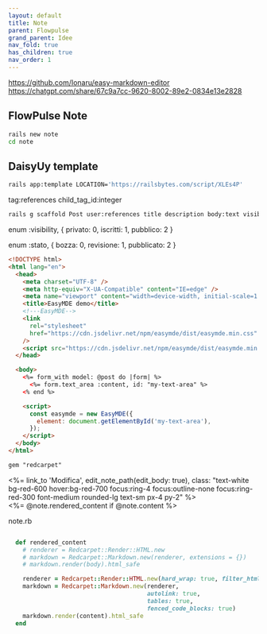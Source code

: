 ```yaml
---
layout: default
title: Note
parent: Flowpulse 
grand_parent: Idee
nav_fold: true
has_children: true
nav_order: 1
---
```


https://github.com/Ionaru/easy-markdown-editor
https://chatgpt.com/share/67c9a7cc-9620-8002-89e2-0834e13e2828
## FlowPulse Note

```sh
rails new note
cd note
```

## DaisyUy template


```sh
rails app:template LOCATION='https://railsbytes.com/script/XLEs4P'
```

tag:references child_tag_id:integer 
```sh
rails g scaffold Post user:references title description body:text visibility:integer data_pubblicazione:datetime stato:integer 
```
enum :visibility, { privato: 0, iscritti: 1, pubblico: 2 }

enum :stato, { bozza: 0, revisione: 1, pubblicato: 2 }

```html
<!DOCTYPE html>
<html lang="en">
  <head>
    <meta charset="UTF-8" />
    <meta http-equiv="X-UA-Compatible" content="IE=edge" />
    <meta name="viewport" content="width=device-width, initial-scale=1.0" />
    <title>EasyMDE demo</title>
    <!---EasyMDE-->
    <link
      rel="stylesheet"
      href="https://cdn.jsdelivr.net/npm/easymde/dist/easymde.min.css"
    />
    <script src="https://cdn.jsdelivr.net/npm/easymde/dist/easymde.min.js"></script>
  </head>

  <body>
    <%= form_with model: @post do |form| %>
      <%= form.text_area :content, id: "my-text-area" %>
    <% end %>

    <script>
      const easymde = new EasyMDE({
        element: document.getElementById('my-text-area'),
      });
    </script>
  </body>
</html>
```

```html
gem "redcarpet"

```

  <article class="prose lg:prose-lg mx-auto my-8 p-6 bg-white rounded-lg shadow">
    <%= link_to 'Modifica', edit_note_path(edit_body: true), class: "text-white bg-red-600 hover:bg-red-700 focus:ring-4 focus:outline-none focus:ring-red-300 font-medium rounded-lg text-sm px-4 py-2" %>
    <div>
      <%= @note.rendered_content  if  @note.content %>
    </div>
  </article>




note.rb
```rb

  def rendered_content
    # renderer = Redcarpet::Render::HTML.new
    # markdown = Redcarpet::Markdown.new(renderer, extensions = {})
    # markdown.render(body).html_safe

    renderer = Redcarpet::Render::HTML.new(hard_wrap: true, filter_html: true)
    markdown = Redcarpet::Markdown.new(renderer,
                                       autolink: true,
                                       tables: true,
                                       fenced_code_blocks: true)
    markdown.render(content).html_safe
  end
 

```